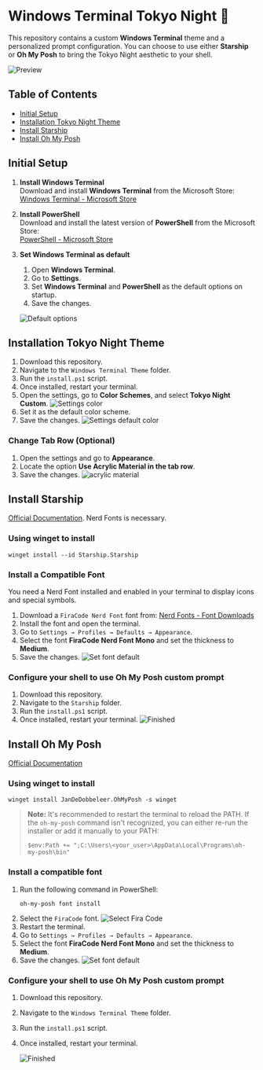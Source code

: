 # Windows Terminal Tokyo Night 🌙

This repository contains a custom **Windows Terminal** theme and a personalized prompt configuration. You can choose to use either **Starship** or **Oh My Posh** to bring the Tokyo Night aesthetic to your shell.

![Preview](.github/assets/terminal-preview.png)

## Table of Contents

- [Initial Setup](#initial-setup)
- [Installation Tokyo Night Theme](#installation-tokyo-night-theme)
- [Install Starship](#install-oh-my-posh)
- [Install Oh My Posh](#install-oh-my-posh)

## Initial Setup

1. **Install Windows Terminal**  
   Download and install **Windows Terminal** from the Microsoft Store:  
    [Windows Terminal - Microsoft Store](https://apps.microsoft.com/detail/9N0DX20HK701?hl=en-us&gl=ES&ocid=pdpshare)
2. **Install PowerShell**  
   Download and install the latest version of **PowerShell** from the Microsoft Store:  
    [PowerShell - Microsoft Store](https://apps.microsoft.com/detail/9MZ1SNWT0N5D?hl=en-us&gl=ES&ocid=pdpshare)
3. **Set Windows Terminal as default**

   1. Open **Windows Terminal**.
   2. Go to **Settings**.
   3. Set **Windows Terminal** and **PowerShell** as the default options on startup.
   4. Save the changes.

   ![Default options](.github/assets/windows_terminal_default.png)

## Installation Tokyo Night Theme

1. Download this repository.
2. Navigate to the `Windows Terminal Theme` folder.
3. Run the `install.ps1` script.
4. Once installed, restart your terminal.
5. Open the settings, go to **Color Schemes**, and select **Tokyo Night Custom**.
   ![Settings color](.github/assets/settings_color_theme.png)
6. Set it as the default color scheme.
7. Save the changes.
   ![Settings default color](.github/assets/default_color_theme.png)

### Change Tab Row (Optional)

1. Open the settings and go to **Appearance**.
2. Locate the option **Use Acrylic Material in the tab row**.
3. Save the changes.
   ![acrylic material](.github/assets/acrylic_material_tab_row.png)

## Install Starship

[Official Documentation](https://starship.rs/guide/). Nerd Fonts is necessary.

### Using winget to install

```
winget install --id Starship.Starship
```

### Install a Compatible Font

You need a Nerd Font installed and enabled in your terminal to display icons and special symbols. 

1. Download a `FiraCode Nerd Font` font from:  [Nerd Fonts - Font Downloads](https://www.nerdfonts.com/font-downloads)
2. Install the font and open the terminal.
3. Go to `Settings → Profiles → Defaults → Appearance`.
4. Select the font **FiraCode Nerd Font Mono** and set the thickness to **Medium**.
5. Save the changes.
   ![Set font default](.github/assets/set_font_fira_code.png)

### Configure your shell to use Oh My Posh custom prompt

1. Download this repository.
2. Navigate to the `Starship` folder.
3. Run the `install.ps1` script.
4. Once installed, restart your terminal.
   ![Finished](.github/assets/prompt_starship.png)

## Install Oh My Posh

[Official Documentation](https://ohmyposh.dev/docs/installation/windows)

### Using winget to install

```
winget install JanDeDobbeleer.OhMyPosh -s winget
```

> **Note:** It's recommended to restart the terminal to reload the PATH. If the `oh-my-posh` command isn't recognized, you can either re-run the installer or add it manually to your PATH:
>
> ```
> $env:Path += ";C:\Users\<your_user>\AppData\Local\Programs\oh-my-posh\bin"
> ```

### Install a compatible font

1. Run the following command in PowerShell:
   ```
   oh-my-posh font install
   ```
2. Select the `FiraCode` font.
   ![Select Fira Code](.github/assets/install_fira_code.png)
3. Restart the terminal.
4. Go to `Settings → Profiles → Defaults → Appearance`.
5. Select the font **FiraCode Nerd Font Mono** and set the thickness to **Medium**.
6. Save the changes.
   ![Set font default](.github/assets/set_font_fira_code.png)

### Configure your shell to use Oh My Posh custom prompt

1. Download this repository.
2. Navigate to the `Windows Terminal Theme` folder.
3. Run the `install.ps1` script.
4. Once installed, restart your terminal.

   ![Finished](.github/assets/script_prompt.png)